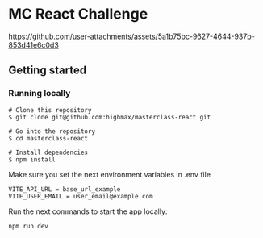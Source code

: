 # MC React Challenge



https://github.com/user-attachments/assets/5a1b75bc-9627-4644-937b-853d41e6c0d3



## Getting started

### Running locally

```
# Clone this repository
$ git clone git@github.com:highmax/masterclass-react.git

# Go into the repository
$ cd masterclass-react

# Install dependencies
$ npm install
```

Make sure you set the next environment variables in .env file

```
VITE_API_URL = base_url_example
VITE_USER_EMAIL = user_email@example.com
```

Run the next commands to start the app locally:
```
npm run dev
```

